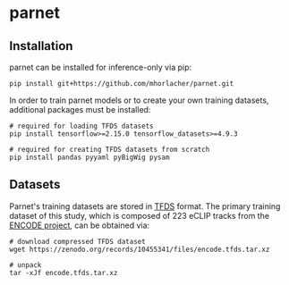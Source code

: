 # parnet

## Installation

parnet can be installed for inference-only via pip:

```
pip install git+https://github.com/mhorlacher/parnet.git
```

In order to train parnet models or to create your own training datasets, additional packages must be installed:

```
# required for loading TFDS datasets
pip install tensorflow>=2.15.0 tensorflow_datasets>=4.9.3

# required for creating TFDS datasets from scratch
pip install pandas pyyaml pyBigWig pysam
```

## Datasets

Parnet's training datasets are stored in [TFDS](https://www.tensorflow.org/datasets) format. The primary training dataset of this study, which is composed of 223 eCLIP tracks from the [ENCODE project](https://www.encodeproject.org/), can be obtained via:

```
# download compressed TFDS dataset
wget https://zenodo.org/records/10455341/files/encode.tfds.tar.xz

# unpack
tar -xJf encode.tfds.tar.xz
```
